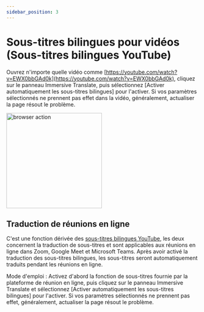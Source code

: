 ```yaml
---
sidebar_position: 3
---
```


# Sous-titres bilingues pour vidéos (Sous-titres bilingues YouTube)

Ouvrez n'importe quelle vidéo comme [https://youtube.com/watch?v=EWX0bbGAd0k](https://youtube.com/watch?v=EWX0bbGAd0k), cliquez sur le panneau Immersive Translate, puis sélectionnez [Activer automatiquement les sous-titres bilingues] pour l'activer. Si vos paramètres sélectionnés ne prennent pas effet dans la vidéo, généralement, actualiser la page résout le problème.

<img src="https://s.immersivetranslate.com/static/official-static/assets/video-subtitle.png" alt="browser action" width="250" />

## Traduction de réunions en ligne

C'est une fonction dérivée des [sous-titres bilingues YouTube](#youtube-bilingual-subtitles), les deux concernent la traduction de sous-titres et sont applicables aux réunions en ligne dans Zoom, Google Meet et Microsoft Teams. Après avoir activé la traduction des sous-titres bilingues, les sous-titres seront automatiquement traduits pendant les réunions en ligne.

Mode d'emploi : Activez d'abord la fonction de sous-titres fournie par la plateforme de réunion en ligne, puis cliquez sur le panneau Immersive Translate et sélectionnez [Activer automatiquement les sous-titres bilingues] pour l'activer. Si vos paramètres sélectionnés ne prennent pas effet, généralement, actualiser la page résout le problème.
